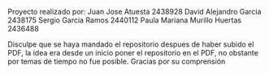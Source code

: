 Proyecto realizado por:
Juan Jose Atuesta 2438928
David Alejandro Garcia 2438175
Sergio Garcia Ramos 2440112
Paula Mariana Murillo Huertas 2436488

Disculpe que se haya mandado el repositorio despues de haber subido el PDF, la idea era desde un inicio poner el repositorio en el PDF, no obstante por temas de tiempo no fue posible. Gracias por su comprensión
